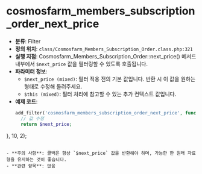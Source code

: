 # cosmosfarm_members_subscription_order_next_price

- **분류**: Filter
- **정의 위치**: `class/Cosmosfarm_Members_Subscription_Order.class.php:321`
- **실행 지점**: Cosmosfarm_Members_Subscription_Order::next_price() 메서드 내부에서 `$next_price` 값을 필터링할 수 있도록 호출됩니다.
- **파라미터 정보**:
  - `$next_price (mixed)`: 필터 적용 전의 기본 값입니다. 반환 시 이 값을 원하는 형태로 수정해 돌려주세요.
  - `$this (mixed)`: 필터 처리에 참고할 수 있는 추가 컨텍스트 값입니다.
- **예제 코드**:
  ```php
  add_filter('cosmosfarm_members_subscription_order_next_price', function($next_price, $this) {
    // 값 수정
    return $next_price;
}, 10, 2);
  ```

- **주의 사항**: 콜백은 항상 `$next_price` 값을 반환해야 하며, 가능한 한 원래 자료형을 유지하는 것이 좋습니다.
- **관련 항목**: 없음
